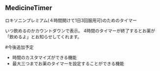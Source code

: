 ## MedicineTimer

ロキソニンプレミアム(４時間開けて1日3回服用可)のためのタイマー

いつ飲めるのかカウントダウンで表示。
4時間のタイマーが終了するとお薬が「飲めるよ」とお知らせしてくれます。


#今後追加予定
- 時間のカスタマイズができる機能
- 最大三つまでお薬のタイマーを設定することができる機能
